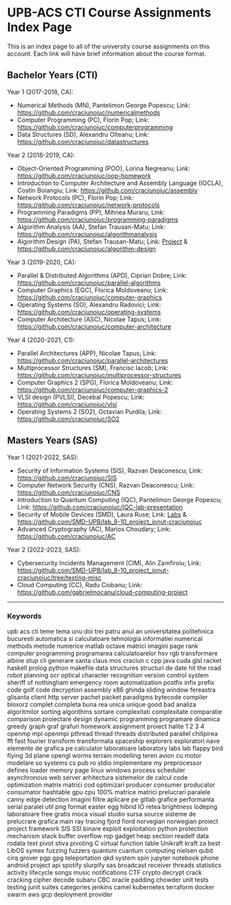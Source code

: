 # UPB-ACS CTI Course Assignments Index Page
This is an index page to all of the university course assignments on this account. Each link will have brief information about the course format.

## Bachelor Years (CTI)

Year 1 (2017-2018, CA):
 * Numerical Methods (MN), Pantelimon George Popescu; Link: https://github.com/craciunoiuc/numericalmethods
 * Computer Programming (PC), Florin Pop; Link: https://github.com/craciunoiuc/computerprogramming
 * Data Structures (SD), Alexandru Olteanu; Link: https://github.com/craciunoiuc/datastructures

Year 2 (2018-2019, CA):
 * Object-Oriented Programming (POO), Lorina Negreanu; Link: https://github.com/craciunoiuc/oop-homework
 * Introduction to Computer Architecture and Assembly Language (IOCLA), Costin Boiangiu; Link: https://github.com/craciunoiuc/assembly
 * Network Protocols (PC), Florin Pop; Link: https://github.com/craciunoiuc/network-protocols
 * Programming Paradigms (PP), Mihnea Muraru; Link: https://github.com/craciunoiuc/programming-paradigms
 * Algorithm Analysis (AA), Stefan Trausan-Matu; Link: https://github.com/craciunoiuc/algorithmanalysis
 * Algorithm Design (PA), Stefan Trausan-Matu; Link: [Project](https://github.com/craciunoiuc/Halite-III) & https://github.com/craciunoiuc/algorithm-design

Year 3 (2019-2020, CA):
 * Parallel & Distributed Algorithms (APD), Ciprian Dobre; Link: https://github.com/craciunoiuc/parallel-algorithms
 * Computer Graphics (EGC), Florica Moldoveanu; Link: https://github.com/craciunoiuc/computer-graphics
 * Operating Systems (SO), Alexandru Radovici; Link: https://github.com/craciunoiuc/operating-systems
 * Computer Architecture (ASC), Nicolae Tapus; Link: https://github.com/craciunoiuc/computer-architecture

Year 4 (2020-2021, C1):
 * Parallel Architectures (APP), Nicolae Tapus; Link: https://github.com/craciunoiuc/parallel-architectures
 * Multiprocessor Structures (SM), Francisc Iacob; Link: https://github.com/craciunoiuc/multiprocessor-structures
 * Computer Graphics 2 (SPG), Florica Moldoveanu; Link: https://github.com/craciunoiuc/computer-graphics-2
 * VLSI design (PVLSI), Decebal Popescu; Link: https://github.com/craciunoiuc/vlsi
 * Operating Systems 2 (SO2), Octavian Purdila; Link: https://github.com/craciunoiuc/SO2

## Masters Years (SAS)

Year 1 (2021-2022, SAS):
 * Security of Information Systems (SIS), Razvan Deaconescu; Link: https://github.com/craciunoiuc/SIS
 * Computer Network Security (CNS), Razvan Deaconescu; Link: https://github.com/craciunoiuc/CNS
 * Introduction to Quantum Computing (IQC), Pantelimon George Popescu; Link: https://github.com/craciunoiuc/IQC-lab-presentation
 * Security of Mobile Devices (SMD), Laura Ruse; Link: [Labs](https://github.com/SMD-UPB/lab_8-10_ionut-craciunoiuc) & https://github.com/SMD-UPB/lab_8-10_project_ionut-craciunoiuc
 * Advanced Cryptography (AC), Marios Choudary; Link: https://github.com/craciunoiuc/AC

Year 2 (2022-2023, SAS):
 * Cybersecurity Incidents Management (CIM), Alin Zamfiroiu; Link: https://github.com/SMD-UPB/lab_8-10_project_ionut-craciunoiuc/tree/testing-misc
 * Cloud Computing (CC), Radu Ciobanu; Link: https://github.com/gabrielmocanu/cloud-computing-project

------------------------------------------------------------------------------------------------------------------------------------------------------------
### Keywords

upb acs cti teme tema unu doi trei patru anul an universitatea politehnica bucuresti automatica si calculatoare tehnologia informatiei numerical methods metode numerice matlab octave matrici imagini page rank computer programming programarea calculatoarelor hsv rgb transformare albine stup cli generare santa claus mos craciun c cpp java cuda glsl racket haskell prolog python makefile data structures structuri de date hit the road robot planning ocr optical character recognition version control system sheriff of nothingham emergency room automatization postfix infix prefix code golf code decryption assembly x86 ghinda sliding window fereastra glisanta client http server pachet packet paradigms bytecode compiler bloxorz complet completa buna rea unica unique good bad analiza algoritmilor sorting algorithms sortare complexitati complexitate comparatie comparison proiectare design dynamic programming programare dinamica greedy graph graf grafuri homework assignment proiect halite 1 2 3 4 openmp mpi openmpi pthread thread threads distributed parallel chilipirea fft fast fourier transform transformata spaceship explorers exploratori nave elemente de grafica pe calculator laboratoare laboratory labs lab flappy bird flying 3d plane opengl worms terrain modelling teren avion cu motor modelare so systems cs pub ro stdio implementare my preprocessor defines loader memory page linux windows process scheduler asynchronous web server arhitectura sistemelor de calcul code optimization matrix matrici cod optimizari producer consumer producator consumator hashtable gpu cpu 100% matrice matrici prelucrari paralele canny edge detection imagini filtre aplicare pe gitlab grafice performanta serial paralel util png format easter egg hibrid IO retea brightness lodepng laboratoare free gratis moca visual studio sursa source sisteme de prelucrare grafica main ray tracing fjord fiord norvegian norwegian proiect project framework SIS SSI binare exploit exploitation python protection mechanism stack buffer overflow rop gadget heap section readelf data rodata text pivot stiva pivoting C virtual function table Unikraft kraft za best LibOS symex fuzzing fuzzers quantum cuantum computing nielsen qubit cirq grover pgp gpg teleportation qkd system spin jupyter notebook phone android project api spotify slurpify sas broadcast receiver threads statistics activity lifecycle songs music notifications CTF crypto decrypt crack cracking cipher decode subaru CBC oracle padding chowder unit tests testing junit suites categories jenkins camel kubernetes terraform docker swarm aws gcp deployment provider
